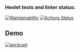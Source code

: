 ### Hexlet tests and linter status:
[![Maintainability](https://api.codeclimate.com/v1/badges/aefe9278193b1024f81d/maintainability)](https://codeclimate.com/github/Ulanof-code/python-project-lvl2/maintainability)
[![Actions Status](https://github.com/Ulanof-code/python-project-lvl2/workflows/hexlet-check/badge.svg)](https://github.com/Ulanof-code/python-project-lvl2/actions)

## Demo
[![asciicast](https://asciinema.org/a/5EfoOtegxAWJANw0tZDJbIBFP.svg)](https://asciinema.org/a/5EfoOtegxAWJANw0tZDJbIBFP)
